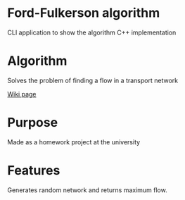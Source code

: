 # Ford-Fulkerson algorithm
CLI application to show the algorithm C++ implementation

# Algorithm
Solves the problem of finding a flow in a transport network

<a href="https://en.wikipedia.org/wiki/Ford%E2%80%93Fulkerson_algorithm">Wiki page</a>

# Purpose
Made as a homework project at the university

# Features
Generates random network and returns maximum flow.
